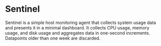 # Sentinel

Sentinel is a simple host monitoring agent that collects system usage data and
presents it in a minimal dashboard. It collects CPU usage, memory usage, and
disk usage and aggregates data in one-second increments. Datapoints older than
one week are discarded.

